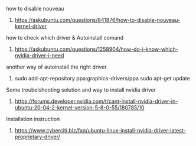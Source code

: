 how to disable nouveau
 1. https://askubuntu.com/questions/841876/how-to-disable-nouveau-kernel-driver

how to check which driver & Autoinstall comand 
1. https://askubuntu.com/questions/1258904/how-do-i-know-which-nvidia-driver-i-need

another way of autoinstall the right driver 
1. sudo add-apt-repository ppa:graphics-drivers/ppa sudo apt-get update

Some troubelshooting solution and way to install nvidia driver 
1. https://forums.developer.nvidia.com/t/cant-install-nvidia-driver-in-ubuntu-20-04-2-kernel-version-5-8-0-55/180785/10


Installation instruction
1. https://www.cyberciti.biz/faq/ubuntu-linux-install-nvidia-driver-latest-proprietary-driver/
